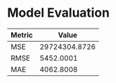 # Model Evaluation

| Metric | Value |
|--------|--------|
| MSE | 29724304.8726 |
| RMSE | 5452.0001 |
| MAE | 4062.8008 |
